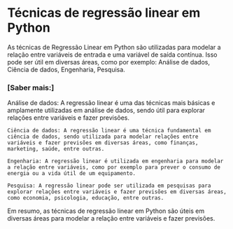 # Técnicas de regressão linear em Python

As técnicas de Regressão Linear em Python são utilizadas para modelar a relação entre variáveis de entrada e uma variável de saída contínua. Isso pode ser útil em diversas áreas, como por exemplo: Análise de dados, Ciência de dados, Engenharia, Pesquisa.

### [Saber mais:]

Análise de dados: A regressão linear é uma das técnicas mais básicas e amplamente utilizadas em análise de dados, sendo útil para explorar relações entre variáveis e fazer previsões.

    Ciência de dados: A regressão linear é uma técnica fundamental em ciência de dados, sendo utilizada para modelar relações entre variáveis e fazer previsões em diversas áreas, como finanças, marketing, saúde, entre outras.

    Engenharia: A regressão linear é utilizada em engenharia para modelar a relação entre variáveis, como por exemplo para prever o consumo de energia ou a vida útil de um equipamento.

    Pesquisa: A regressão linear pode ser utilizada em pesquisas para explorar relações entre variáveis e fazer previsões em diversas áreas, como economia, psicologia, educação, entre outras.

Em resumo, as técnicas de regressão linear em Python são úteis em diversas áreas para modelar a relação entre variáveis e fazer previsões.
